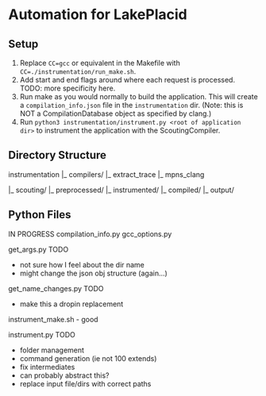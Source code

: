 # Automation for LakePlacid

## Setup
1. Replace `CC=gcc` or equivalent in the Makefile with `CC=./instrumentation/run_make.sh`. 
2. Add start and end flags around where each request is processed. TODO: more specificity here.
3. Run make as you would normally to build the application. This will create a `compilation_info.json` file in the `instrumentation` dir. (Note: this is NOT a CompilationDatabase object as specified by clang.)
4. Run `python3 instrumentation/instrument.py <root of application dir>` to instrument the application with the ScoutingCompiler.

## Directory Structure

instrumentation
  |_ compilers/
    |_ extract_trace
    |_ mpns_clang

  |_ scouting/
    |_ preprocessed/
    |_ instrumented/
    |_ compiled/
    |_ output/

## Python Files

IN PROGRESS
compilation_info.py
gcc_options.py

get_args.py
TODO
- not sure how I feel about the dir name
- might change the json obj structure (again...)

get_name_changes.py
TODO
- make this a dropin replacement

instrument_make.sh - good

instrument.py
TODO
- folder management
- command generation (ie not 100 extends)
- fix intermediates
- can probably abstract this?
- replace input file/dirs with correct paths
